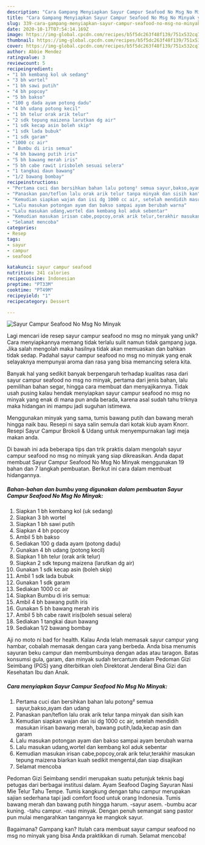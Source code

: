 ```yaml
---
description: "Cara Gampang Menyiapkan Sayur Campur Seafood No Msg No Minyak yang Enak Banget"
title: "Cara Gampang Menyiapkan Sayur Campur Seafood No Msg No Minyak yang Enak Banget"
slug: 339-cara-gampang-menyiapkan-sayur-campur-seafood-no-msg-no-minyak-yang-enak-banget
date: 2020-10-17T07:54:14.169Z
image: https://img-global.cpcdn.com/recipes/b5f5dc263f48f139/751x532cq70/sayur-campur-seafood-no-msg-no-minyak-foto-resep-utama.jpg
thumbnail: https://img-global.cpcdn.com/recipes/b5f5dc263f48f139/751x532cq70/sayur-campur-seafood-no-msg-no-minyak-foto-resep-utama.jpg
cover: https://img-global.cpcdn.com/recipes/b5f5dc263f48f139/751x532cq70/sayur-campur-seafood-no-msg-no-minyak-foto-resep-utama.jpg
author: Abbie Mendez
ratingvalue: 3
reviewcount: 5
recipeingredient:
- "1 bh kembang kol uk sedang"
- "3 bh wortel"
- "1 bh sawi putih"
- "4 bh popcoy"
- "5 bh bakso"
- "100 g dada ayam potong dadu"
- "4 bh udang potong kecil"
- "1 bh telur orak arik telur"
- "2 sdk tepung maizena larutkan dg air"
- "1 sdk kecap asin boleh skip"
- "1 sdk lada bubuk"
- "1 sdk garam"
- "1000 cc air"
- " Bumbu di iris semua"
- "4 bh bawang putih iris"
- "5 bh bawang merah iris"
- "5 bh cabe rawit irisboleh sesuai selera"
- "1 tangkai daun bawang"
- "1/2 bawang bombay"
recipeinstructions:
- "Pertama cuci dan bersihkan bahan lalu potong² semua sayur,bakso,ayam dan udang"
- "Panaskan pan/teflon lalu orak arik telur tanpa minyak dan sisih kan"
- "Kemudian siapkan wajan dan isi dg 1000 cc air, setelah mendidih masukan irisan bawang merah, bawang putih,lada,kecap asin dan garam"
- "Lalu masukan potongan ayam dan bakso sampai ayam berubah warna"
- "Lalu masukan udang,wortel dan kembang kol aduk sebentar"
- "Kemudian masukan irisan cabe,popcoy,orak arik telur,terakhir masukan tepung maizena biarkan kuah sedikit mengental,dan siap disajikan"
- "Selamat mencoba"
categories:
- Resep
tags:
- sayur
- campur
- seafood

katakunci: sayur campur seafood 
nutrition: 241 calories
recipecuisine: Indonesian
preptime: "PT33M"
cooktime: "PT49M"
recipeyield: "1"
recipecategory: Dessert

---
```



![Sayur Campur Seafood No Msg No Minyak](https://img-global.cpcdn.com/recipes/b5f5dc263f48f139/751x532cq70/sayur-campur-seafood-no-msg-no-minyak-foto-resep-utama.jpg)

Lagi mencari ide resep sayur campur seafood no msg no minyak yang unik? Cara menyiapkannya memang tidak terlalu sulit namun tidak gampang juga. Jika salah mengolah maka hasilnya tidak akan memuaskan dan bahkan tidak sedap. Padahal sayur campur seafood no msg no minyak yang enak selayaknya mempunyai aroma dan rasa yang bisa memancing selera kita.

Banyak hal yang sedikit banyak berpengaruh terhadap kualitas rasa dari sayur campur seafood no msg no minyak, pertama dari jenis bahan, lalu pemilihan bahan segar, hingga cara membuat dan menyajikannya. Tidak usah pusing kalau hendak menyiapkan sayur campur seafood no msg no minyak yang enak di mana pun anda berada, karena asal sudah tahu triknya maka hidangan ini mampu jadi suguhan istimewa.

Menggunakan minyak yang sama, tumis bawang putih dan bawang merah hingga naik bau. Resepi ni saya salin semula dari kotak kiub ayam Knorr. Resepi Sayur Campur Brokoli &amp; Udang untuk menyempurnakan lagi meja makan anda.


Di bawah ini ada beberapa tips dan trik praktis dalam mengolah sayur campur seafood no msg no minyak yang siap dikreasikan. Anda dapat membuat Sayur Campur Seafood No Msg No Minyak menggunakan 19 bahan dan 7 langkah pembuatan. Berikut ini cara dalam membuat hidangannya.

<!--inarticleads1-->

##### Bahan-bahan dan bumbu yang digunakan dalam pembuatan Sayur Campur Seafood No Msg No Minyak:

1. Siapkan 1 bh kembang kol (uk sedang)
1. Siapkan 3 bh wortel
1. Siapkan 1 bh sawi putih
1. Siapkan 4 bh popcoy
1. Ambil 5 bh bakso
1. Sediakan 100 g dada ayam (potong dadu)
1. Gunakan 4 bh udang (potong kecil)
1. Siapkan 1 bh telur (orak arik telur)
1. Siapkan 2 sdk tepung maizena (larutkan dg air)
1. Gunakan 1 sdk kecap asin (boleh skip)
1. Ambil 1 sdk lada bubuk
1. Gunakan 1 sdk garam
1. Sediakan 1000 cc air
1. Siapkan  Bumbu di iris semua:
1. Ambil 4 bh bawang putih iris
1. Gunakan 5 bh bawang merah iris
1. Ambil 5 bh cabe rawit iris(boleh sesuai selera)
1. Sediakan 1 tangkai daun bawang
1. Sediakan 1/2 bawang bombay


Aji no moto ni bad for health. Kalau Anda lelah memasak sayur campur yang hambar, cobalah memasak dengan cara yang berbeda. Anda bisa menumis sayuran beku campur dan membumbuinya dengan adas atau taragon. Batas konsumsi gula, garam, dan minyak sudah tercantum dalam Pedoman Gizi Seimbang (PGS) yang diterbitkan oleh Direktorat Jenderal Bina Gizi dan Kesehatan Ibu dan Anak. 

<!--inarticleads2-->

##### Cara menyiapkan Sayur Campur Seafood No Msg No Minyak:

1. Pertama cuci dan bersihkan bahan lalu potong² semua sayur,bakso,ayam dan udang
1. Panaskan pan/teflon lalu orak arik telur tanpa minyak dan sisih kan
1. Kemudian siapkan wajan dan isi dg 1000 cc air, setelah mendidih masukan irisan bawang merah, bawang putih,lada,kecap asin dan garam
1. Lalu masukan potongan ayam dan bakso sampai ayam berubah warna
1. Lalu masukan udang,wortel dan kembang kol aduk sebentar
1. Kemudian masukan irisan cabe,popcoy,orak arik telur,terakhir masukan tepung maizena biarkan kuah sedikit mengental,dan siap disajikan
1. Selamat mencoba


Pedoman Gizi Seimbang sendiri merupakan suatu petunjuk teknis bagi petugas dari berbagai institusi dalam. Ayam Seafood Daging Sayuran Nasi Mie Telur Tahu Tempe. Tumis kangkung dengan tahu campur merupakan sajian sederhana tapi jadi comfort food untuk orang Indonesia. Tumis bawang merah dan bawang putih hingga harum. -sayur asem. -bumbu acar kuning. -tahu campur. -nasi minyak. Dengan penuh semangat sang pastor pun mulai mengarahkan tangannya ke mangkok sayur. 

Bagaimana? Gampang kan? Itulah cara membuat sayur campur seafood no msg no minyak yang bisa Anda praktikkan di rumah. Selamat mencoba!
